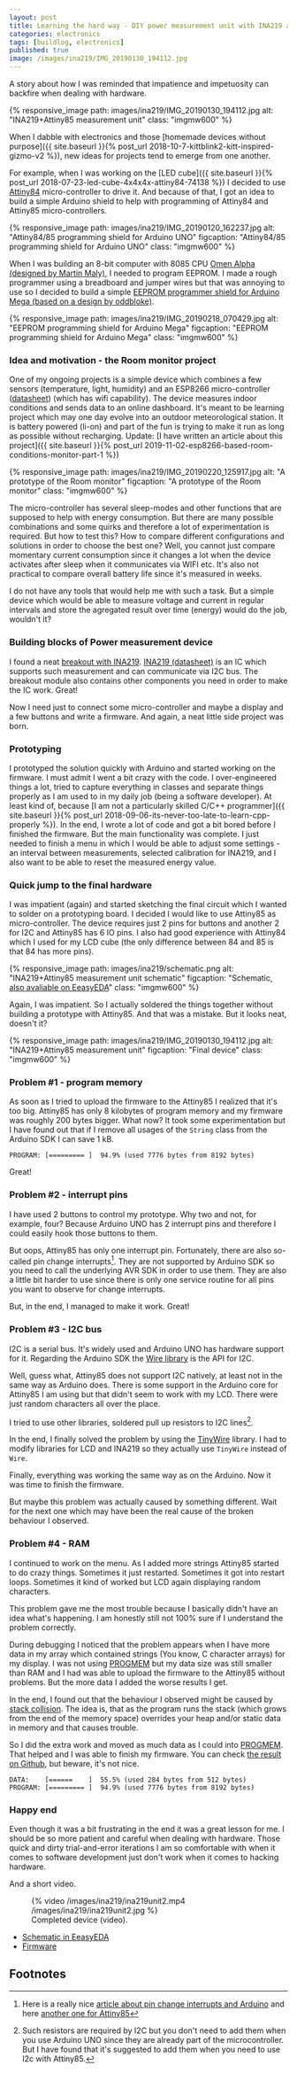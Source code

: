 ```yaml
---
layout: post
title: Learning the hard way - DIY power measurement unit with INA219 and ATtiny85
categories: electronics
tags: [buildlog, electronics]
published: true
image: /images/ina219/IMG_20190130_194112.jpg
---
```


A story about how I was reminded that impatience and impetuosity can backfire when dealing with hardware.

{% responsive_image path: images/ina219/IMG_20190130_194112.jpg alt: "INA219+Attiny85 measurement unit"  class: "imgmw600"  %}

<!--more-->
When I dabble with electronics and those [homemade devices without purpose]({{ site.baseurl }}{% post_url 2018-10-7-kittblink2-kitt-inspired-gizmo-v2 %}), new ideas for projects tend to emerge from one another. 

For example, when I was working on the [LED cube]({{ site.baseurl }}{% post_url 2018-07-23-led-cube-4x4x4x-attiny84-74138 %}) I decided to use [Attiny84](https://www.microchip.com/wwwproducts/en/ATtiny84) micro-controller to drive it. And because of that, I got an idea to build a simple Arduino shield to help with programming of Attiny84 and Attiny85 micro-controllers. 

{% responsive_image path: images/ina219/IMG_20190120_162237.jpg alt: "Attiny84/85 programming shield for Arduino UNO" figcaption: "Attiny84/85 programming shield for Arduino UNO"  class: "imgmw600"  %}

When I was building an 8-bit computer with 8085 CPU [Omen Alpha (designed by Martin Maly)](https://www.hackster.io/adent/omen-alpha-77f86b), I needed to program EEPROM. I made a rough programmer using a breadboard and jumper wires but that was annoying to use so I decided to build a simple [EEPROM programmer shield for Arduino Mega (based on a design by oddbloke)](http://danceswithferrets.org/geekblog/?page_id=903).

{% responsive_image path: images/ina219/IMG_20190218_070429.jpg alt: "EEPROM programming shield for Arduino Mega" figcaption: "EEPROM programming shield for Arduino Mega"  class: "imgmw600" %}

### Idea and motivation - the Room monitor project

One of my ongoing projects is a simple device which combines a few sensors (temperature, light, humidity) and an ESP8266 micro-controller ([datasheet](https://www.espressif.com/sites/default/files/documentation/0a-esp8266ex_datasheet_en.pdf)) (which has wifi capability). The device measures indoor conditions and sends data to an online dashboard. It's meant to be learning project which may one day evolve into an outdoor meteorological station. It is battery powered (li-on) and part of the fun is trying to make it run as long as possible without recharging. Update: [I have written an article about this project]({{ site.baseurl }}{% post_url 2019-11-02-esp8266-based-room-conditions-monitor-part-1 %})

{% responsive_image path: images/ina219/IMG_20190220_125917.jpg alt: "A prototype of the Room monitor" figcaption: "A prototype of the Room monitor"  class: "imgmw600"  %}

The micro-controller has several sleep-modes and other functions that are supposed to help with energy consumption. But there are many possible combinations and some quirks and therefore a lot of experimentation is required. But how to test this? How to compare different configurations and solutions in order to choose the best one? Well, you cannot just compare momentary current consumption since it changes a lot when the device activates after sleep when it communicates via WIFI etc. It's also not practical to compare overall battery life since it's measured in weeks.

I do not have any tools that would help me with such a task. But a simple device which would be able to measure voltage and current in regular intervals and store the agregated result over time (energy) would do the job, wouldn't it?

### Building blocks of Power measurement device

I found a neat [breakout with INA219][inabreakout]. [INA219 (datasheet)][inadatasheet] is an IC which supports such measurement and can communicate via I2C bus. The breakout module also contains other components you need in order to make the IC work. Great!

Now I need just to connect some micro-controller and maybe a display and a few buttons and write a firmware. And again, a neat little side project was born.

### Prototyping

I prototyped the solution quickly with Arduino and started working on the firmware. I must admit I went a bit crazy with the code. I over-engineered things a lot, tried to capture everything in classes and separate things properly as I am used to in my daily job (being a software developer). At least kind of, because [I am not a particularly skilled C/C++ programmer]({{ site.baseurl }}{% post_url 2018-09-06-its-never-too-late-to-learn-cpp-properly %}). In the end, I wrote a lot of code and got a bit bored before I finished the firmware. But the main functionality was complete. I just needed to finish a menu in which I would be able to adjust some settings - an interval between measurements, selected calibration for INA219, and I also want to be able to reset the measured energy value. 

### Quick jump to the final hardware

I was impatient (again) and started sketching the final circuit which I wanted to solder on a prototyping board. I decided I would like to use Attiny85 as micro-controller. The device requires just 2 pins for buttons and another 2 for I2C and Attiny85 has 6 IO pins. I also had good experience with Attiny84 which I used for my LCD cube (the only difference between 84 and 85 is that 84 has more pins).

{% responsive_image path: images/ina219/schematic.png alt: "INA219+Attiny85 measurement unit schematic" figcaption: "Schematic, <a href='https://easyeda.com/josefadamcik/ina219measurementunit'>also avaliable on EeasyEDA</a>" class: "imgmw600"  %}

Again, I was impatient. So I actually soldered the things together without building a prototype with Attiny85. And that was a mistake. But it looks neat, doesn't it?

{% responsive_image path: images/ina219/IMG_20190130_194112.jpg alt: "INA219+Attiny85 measurement unit" figcaption: "Final device" class: "imgmw600"  %}

### Problem #1 - program memory

As soon as I tried to upload the firmware to the Attiny85 I realized that it's too big. Attiny85 has only 8 kilobytes of program memory and my firmware was roughly 200 bytes bigger. What now? It took some experimentation but I have found out that if I remove all usages of the `String` class from the Arduino SDK I can save 1 kB. 

```
PROGRAM: [========= ]  94.9% (used 7776 bytes from 8192 bytes)
```

Great!

### Problem #2 - interrupt pins

I have used 2 buttons to control my prototype. Why two and not, for example, four? Because Arduino UNO has 2 interrupt pins and therefore I could easily hook those buttons to them. 

But oops, Attiny85 has only one interrupt pin. Fortunately, there are also so-called pin change interrupts[^1]. They are not supported by Arduino SDK so you need to call the underlying AVR SDK in order to use them. They are also a little bit harder to use since there is only one service routine for all pins you want to observe for change interrupts. 

But, in the end, I managed to make it work. Great!

### Problem #3 - I2C bus

I2C is a serial bus. It's widely used and Arduino UNO has hardware support for it. Regarding the Arduino SDK the [Wire library](https://www.arduino.cc/en/reference/wire) is the API for I2C. 

Well, guess what, Attiny85 does not support I2C natively, at least not in the same way as Arduino does. There is some support in the Arduino core for Attiny85 I am using but that didn't seem to work with my LCD. There were just random characters all over the place.

I tried to use other libraries, soldered pull up resistors to I2C lines[^2]. 

In the end, I finally solved the problem by using the [TinyWire](https://github.com/adafruit/TinyWireM) library. I had to modify libraries for  LCD and INA219 so they actually use `TinyWire` instead of `Wire`.

Finally, everything was working the same way as on the Arduino. Now it was time to finish the firmware.

But maybe this problem was actually caused by something different. Wait for the next one which may have been the real cause of the broken behaviour I observed.

### Problem #4 - RAM

I continued to work on the menu. As I added more strings Attiny85 started to do crazy things. Sometimes it just restarted. Sometimes it got into restart loops. Sometimes it kind of worked but LCD again displaying random characters. 

This problem gave me the most trouble because I basically didn't have an idea what's happening. I am honestly still not 100% sure if I understand the problem correctly.

During debugging I noticed that the problem appears when I have more data in my array which contained strings (You know, C character arrays) for my display. I was not using [PROGMEM](https://www.arduino.cc/reference/en/language/variables/utilities/progmem/) but my data size was still smaller than RAM and I had was able to upload the firmware to the Attiny85 without problems. But the more data I added the worse results I get.

In the end, I found out that the behaviour I observed might be caused by [stack collision][stackcollision2]. The idea is, that as the program runs the stack (which grows from the end of the memory space) overrides your heap and/or static data in memory and that causes trouble.

So I did the extra work and moved as much data as I could into [PROGMEM](https://www.arduino.cc/reference/en/language/variables/utilities/progmem/). That helped and I was able to finish my firmware. You can check [the result on Github][source], but beware, it's not nice.

```
DATA:    [======    ]  55.5% (used 284 bytes from 512 bytes)
PROGRAM: [========= ]  94.9% (used 7776 bytes from 8192 bytes)
```

### Happy end 

Even though it was a bit frustrating in the end it was a great lesson for me. I should be so more patient and careful when dealing with hardware. Those quick and dirty trial-and-error iterations I am so comfortable with when it comes to software development just don't work when it comes to hacking hardware.

And a short video.

<figure >
    {% video /images/ina219/ina219unit2.mp4 /images/ina219/ina219unit2.jpg %}
    <figcaption>Completed device (video).</figcaption>
</figure>

- [Schematic in EeasyEDA][easyeda]
- [Firmware][source]

## Footnotes

[^1]: Here is a really nice [article about pin change interrupts and Arduino](https://thewanderingengineer.com/2014/08/11/arduino-pin-change-interrupts/) and here [another one for Attiny85](https://thewanderingengineer.com/2014/08/11/pin-change-interrupts-on-attiny85/)
[^2]: Such resistors are required by I2C but you don't need to add them when you use Arduino UNO since they are already part of the microcontroller. But I have found that it's suggested to add them when you need to use I2c with Attiny85.

[inadatasheet]:http://www.ti.com/lit/ds/symlink/ina219.pdf "INA219 datasheet"
[inabreakout]:https://www.adafruit.com/product/904 "INA219 breakout"
[source]:https://github.com/josefadamcik/INA219PowerMeasurementUnit "Source code"
[easyeda]:https://easyeda.com/josefadamcik/ina219measurementunit "EeasyEDA project"
[stackcollision]: https://electronics.stackexchange.com/questions/383549/data-memory-usage-reported-by-atmelstudio-for-attiny85 "Stacexchange stack collision"
[stackcollision2]:https://arduino.stackexchange.com/questions/19127/avr-how-to-know-that-there-is-collision-between-stack-and-heap-or-the-memory-h "Stacexchange stack collision"

